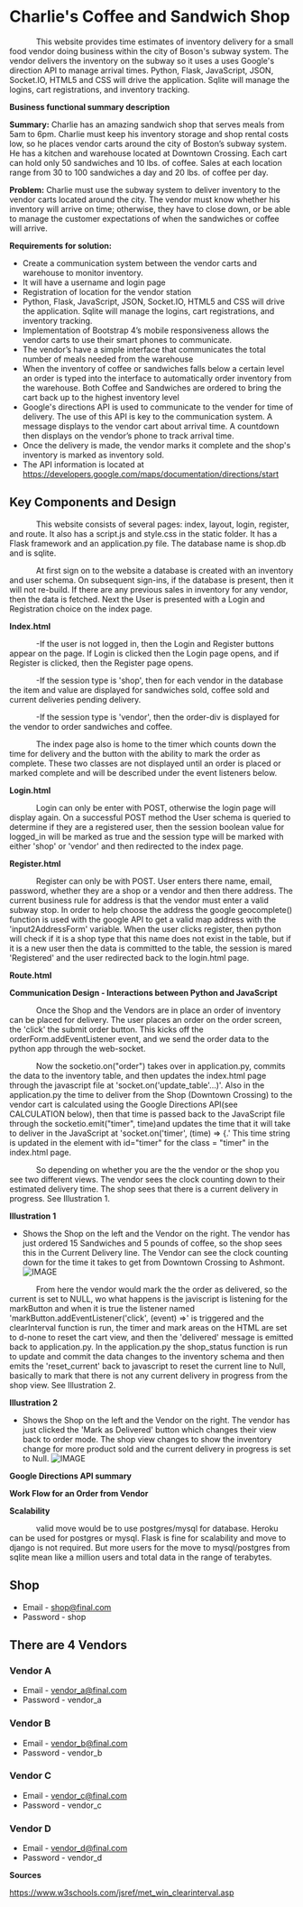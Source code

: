 # Charlie's Coffee and Sandwich Shop

&nbsp;&nbsp;&nbsp;&nbsp;&nbsp;&nbsp;&nbsp;&nbsp;&nbsp;&nbsp;&nbsp;&nbsp;This website provides time estimates of inventory delivery for a small food vendor doing business within the city of Boson's subway system.  The vendor delivers the inventory on the subway so it uses a uses Google's direction API to manage arrival times.  Python, Flask, JavaScript, JSON, Socket.IO, HTML5 and CSS will drive the application.  Sqlite will manage the logins, cart registrations, and inventory tracking.

**Business functional summary description**

**Summary:**
	Charlie has an amazing sandwich shop that serves meals from 5am to 6pm. Charlie must keep his inventory storage and shop rental costs low, so he places vendor carts around the city of Boston’s subway system.  He has a kitchen and warehouse located at Downtown Crossing.  Each cart can hold only 50 sandwiches and 10 lbs. of coffee.  Sales at each location range from 30 to 100 sandwiches a day and 20 lbs. of coffee per day.

**Problem:**
	Charlie must use the subway system to deliver inventory to the vendor carts located around the city.  The vendor must know whether his inventory will arrive on time; otherwise, they have to close down, or be able to manage the customer expectations of when the sandwiches or coffee will arrive.

**Requirements for solution:**
* Create a communication system between the vendor carts and warehouse to monitor inventory.
* It will have a username and login page
* Registration of location for the vendor station
* Python, Flask, JavaScript, JSON, Socket.IO, HTML5 and CSS will drive the application.  Sqlite will manage the logins, cart registrations, and inventory tracking.
* Implementation of Bootstrap 4’s mobile responsiveness allows the vendor carts to use their smart phones to communicate.
* The vendor’s have a simple interface that communicates the total number of meals needed from the warehouse
* When the inventory of coffee or sandwiches falls below a certain level an order is typed into the interface to automatically order inventory from the warehouse.  Both Coffee and Sandwiches are ordered to bring the cart back up to the highest inventory level
* Google's directions API is used to communicate to the vender for time of delivery.  The use of this API is key to the communication system.  A message displays to the vendor cart about arrival time.  A countdown then displays on the vendor’s phone to track arrival time.
* Once the delivery is made, the vendor marks it complete and the shop's inventory is marked as inventory sold.
* The API information is located at https://developers.google.com/maps/documentation/directions/start

## Key Components and Design

&nbsp;&nbsp;&nbsp;&nbsp;&nbsp;&nbsp;&nbsp;&nbsp;&nbsp;&nbsp;&nbsp;&nbsp;This website consists of several pages: index, layout, login, register, and route. It also has a script.js and style.css in the static folder. It has a Flask framework and an application.py file.  The database name is shop.db and is sqlite.

&nbsp;&nbsp;&nbsp;&nbsp;&nbsp;&nbsp;&nbsp;&nbsp;&nbsp;&nbsp;&nbsp;&nbsp;At first sign on to the website a database is created with an inventory and user schema.  On subsequent sign-ins, if the database is present, then it will not re-build.  If there are any previous sales in inventory for any vendor, then the data is fetched.  Next the User is presented with a Login and Registration choice on the index page.

**Index.html**

&nbsp;&nbsp;&nbsp;&nbsp;&nbsp;&nbsp;&nbsp;&nbsp;&nbsp;&nbsp;&nbsp;&nbsp;-If the user is not logged in, then the Login and Register buttons appear on the page.  If Login is clicked then the Login page opens, and if Register is clicked, then the Register page opens.

&nbsp;&nbsp;&nbsp;&nbsp;&nbsp;&nbsp;&nbsp;&nbsp;&nbsp;&nbsp;&nbsp;&nbsp;-If the session type is 'shop', then for each vendor in the database the item and value are displayed for sandwiches sold, coffee sold and current deliveries pending delivery.

&nbsp;&nbsp;&nbsp;&nbsp;&nbsp;&nbsp;&nbsp;&nbsp;&nbsp;&nbsp;&nbsp;&nbsp;-If the session type is 'vendor', then the order-div is displayed for the vendor to order sandwiches and coffee.

&nbsp;&nbsp;&nbsp;&nbsp;&nbsp;&nbsp;&nbsp;&nbsp;&nbsp;&nbsp;&nbsp;&nbsp;The index page also is home to the timer which counts down the time for delivery and the button with the ability to mark the order as complete.  These two classes are not displayed until an order is placed or marked complete and will be described under the event listeners below.

**Login.html**

&nbsp;&nbsp;&nbsp;&nbsp;&nbsp;&nbsp;&nbsp;&nbsp;&nbsp;&nbsp;&nbsp;&nbsp;Login can only be enter with POST, otherwise the login page will display again.  On a successful POST method the User schema is queried to determine if they are a registered user, then the session boolean value for logged_in will be marked as true and the session type will be marked with either 'shop' or 'vendor' and then redirected to the index page.

**Register.html**

&nbsp;&nbsp;&nbsp;&nbsp;&nbsp;&nbsp;&nbsp;&nbsp;&nbsp;&nbsp;&nbsp;&nbsp;Register can only be with POST. User enters there name, email, password, whether they are a shop or a vendor and then there address.  The current business rule for address is that the vendor must enter a valid subway stop.  In order to help choose the address the google geocomplete() function is used with the google API to get a valid map address with the 'input2AddressForm' variable. When the user clicks register, then python will check if it is a shop type that this name does not exist in the table, but if it is a new user then the data is committed to the table, the session is mared 'Registered' and the user redirected back to the login.html page.

**Route.html**


**Communication Design - Interactions between Python and JavaScript**

&nbsp;&nbsp;&nbsp;&nbsp;&nbsp;&nbsp;&nbsp;&nbsp;&nbsp;&nbsp;&nbsp;&nbsp;Once the Shop and the Vendors are in place an order of inventory can be placed for delivery.  The user places an order on the order screen, the 'click' the submit order button.  This kicks off the orderForm.addEventListener event, and we send the order data to the python app through the web-socket.

&nbsp;&nbsp;&nbsp;&nbsp;&nbsp;&nbsp;&nbsp;&nbsp;&nbsp;&nbsp;&nbsp;&nbsp;Now the socketio.on("order") takes over in application.py, commits the data to the inventory table, and then updates the index.html page through the javascript file at 'socket.on('update_table'...)'. Also in the application.py the time to deliver from the Shop (Downtown Crossing) to the vendor cart is calculated using the Google Directions API(see CALCULATION below), then that time is passed back to the JavaScript file through the socketio.emit("timer", time)and updates the time that it will take to deliver in the JavaScript at 'socket.on('timer', (time) => {.'  This time string is updated in the element with id="timer" for the class = "timer" in the index.html page.

&nbsp;&nbsp;&nbsp;&nbsp;&nbsp;&nbsp;&nbsp;&nbsp;&nbsp;&nbsp;&nbsp;&nbsp;So depending on whether you are the the vendor or the shop you see two different views.  The vendor sees the clock counting down to their estimated delivery time. The shop sees that there is a current delivery in progress. See Illustration 1.

**Illustration 1**
* Shows the Shop on the left and the Vendor on the right.  The vendor has just ordered 15 Sandwiches and 5 pounds of coffee, so the shop sees this in the Current Delivery line.  The Vendor can see the clock counting down for the time it takes to get from Downtown Crossing to Ashmont.
![IMAGE](RDMEimg/CurrentOrderPendingDelivery.png) 

&nbsp;&nbsp;&nbsp;&nbsp;&nbsp;&nbsp;&nbsp;&nbsp;&nbsp;&nbsp;&nbsp;&nbsp;From here the vendor would mark the the order as delivered, so the current is set to NULL, wo what happens is the javiscript is listening for the markButton and when it is true the listener named 'markButton.addEventListener('click', (event) =>' is triggered and the clearInterval function is run, the timer and mark areas on the HTML are set to d-none to reset the cart view, and then the 'delivered' message is emitted back to application.py.  In the application.py the shop_status function is run to update and commit the data changes to the inventory schema and then emits the 'reset_current' back to javascript to reset the current line to Null, basically to mark that there is not any current delivery in progress from the shop view. See Illustration 2.

 **Illustration 2**
 * Shows the Shop on the left and the Vendor on the right.  The vendor has just clicked the 'Mark as Delivered' button which changes their view back to order mode. The shop view changes to show the inventory change for more product sold and the current delivery in progress is set to Null.
 ![IMAGE](RDMEimg/OrderMarkedasDelivered2.png) 

**Google Directions API summary**

**Work Flow for an Order from Vendor**

**Scalability**

&nbsp;&nbsp;&nbsp;&nbsp;&nbsp;&nbsp;&nbsp;&nbsp;&nbsp;&nbsp;&nbsp;&nbsp;valid move would be to use postgres/mysql for database. Heroku can be used for postgres or mysql. Flask is fine for scalability and move to django is not required. But more users for the move to mysql/postgres from sqlite mean like a million users and total data in the range of terabytes.

## Shop 

- Email - shop@final.com
- Password - shop

## There are 4 Vendors

### Vendor A
- Email - vendor_a@final.com
- Password - vendor_a

### Vendor B
- Email - vendor_b@final.com
- Password - vendor_b

### Vendor C
- Email - vendor_c@final.com
- Password - vendor_c

### Vendor D
- Email - vendor_d@final.com
- Password - vendor_d

**Sources**

https://www.w3schools.com/jsref/met_win_clearinterval.asp
